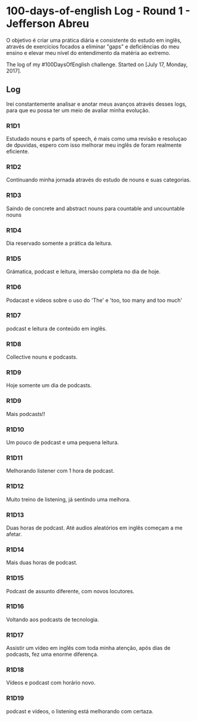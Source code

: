 # 100-days-of-english Log - Round 1 - Jefferson Abreu

O objetivo é criar uma prática diária e consistente do estudo em inglês, através de exercícios focados a eliminar "gaps" e deficiências do meu ensino e elevar meu nível do entendimento da matéria ao extremo.

The log of my #100DaysOfEnglish challenge. Started on [July 17, Monday, 2017].

## Log
Irei constantemente analisar e anotar meus avanços através desses logs, para que eu possa ter um meio de avaliar minha evolução.

### R1D1
Estudado nouns e parts of speech, é mais como uma revisão e resoluçao de dpuvidas, espero com isso melhorar meu inglês de foram realmente eficiente.

### R1D2
Continuando minha jornada através do estudo de nouns e suas categorias.

### R1D3
Saindo de concrete and abstract nouns para countable and uncountable nouns

### R1D4
Dia reservado somente a prática da leitura.

### R1D5
Grámatica, podcast e leitura, imersão completa no dia de hoje.

### R1D6
Podacast e vídeos sobre o uso do 'The' e 'too, too many and too much'

### R1D7
podcast e leitura de conteúdo em inglês.

### R1D8
Collective nouns e podcasts.

### R1D9
Hoje somente um dia de podcasts.

### R1D9
Mais podcasts!!

### R1D10
Um pouco de podcast e uma pequena leitura.

### R1D11
Melhorando listener com 1 hora de podcast.

### R1D12
Muito treino de listening, já sentindo uma melhora.

### R1D13
Duas horas de podcast. Até audios aleatórios em inglês começam a me afetar.

### R1D14
Mais duas horas de podcast.

### R1D15
Podcast de assunto diferente, com novos locutores.

### R1D16
Voltando aos podcasts de tecnologia.

### R1D17
Assistir um vídeo em inglês com toda minha atenção, após dias de podcasts, fez uma enorme diferença.

### R1D18
Vídeos e podcast com horário novo.

### R1D19
podcast e vídeos, o listening está melhorando com certaza.